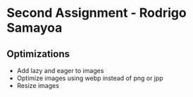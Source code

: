 # Second Assignment - Rodrigo Samayoa

## Optimizations

- Add lazy and eager to images
- Optimize images using webp instead of png or jpp
- Resize images
